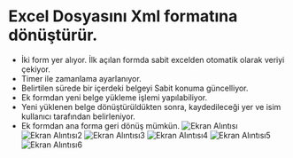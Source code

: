 # Excel Dosyasını Xml formatına dönüştürür. 
- İki form yer alıyor. İlk açılan formda sabit excelden otomatik olarak veriyi çekiyor. 
- Timer ile zamanlama ayarlanıyor. 
- Belirtilen sürede bir içerdeki belgeyi Sabit konuma güncelliyor. 
- Ek formdan yeni belge yükleme işlemi yapılabiliyor. 
- Yeni yüklenen belge dönüştürüldükten sonra, kaydedileceği yer ve isim kullanıcı tarafından belirleniyor.
- Ek formdan ana forma geri dönüş mümkün.
![Ekran Alıntısı](https://user-images.githubusercontent.com/53774762/127014948-88870adb-90b6-454a-ab84-a1d1ecbeaea7.JPG)
![Ekran Alıntısı2](https://user-images.githubusercontent.com/53774762/127014960-3e71235c-18ca-4a66-aae2-d160075061a7.JPG)
![Ekran Alıntısı3](https://user-images.githubusercontent.com/53774762/127014968-3009f4f7-97a8-464e-8980-b4b1511bba9e.JPG)
![Ekran Alıntısı4](https://user-images.githubusercontent.com/53774762/127014983-2733a656-6cc2-48b9-8240-f539075fd091.JPG)
![Ekran Alıntısı5](https://user-images.githubusercontent.com/53774762/127014994-7e63299c-7531-4b37-864b-01b7a37960fd.JPG)
![Ekran Alıntısı6](https://user-images.githubusercontent.com/53774762/127015006-c56d1e1f-9926-4d69-9052-c1b330d18124.JPG)
